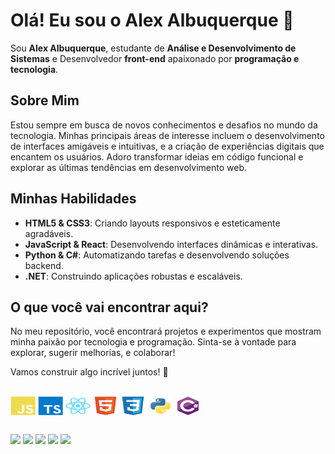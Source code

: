 # Olá! Eu sou o Alex Albuquerque 👋

Sou **Alex Albuquerque**, estudante de **Análise e Desenvolvimento de Sistemas** e Desenvolvedor **front-end** apaixonado por **programação e tecnologia**.

## Sobre Mim

Estou sempre em busca de novos conhecimentos e desafios no mundo da tecnologia. Minhas principais áreas de interesse incluem o desenvolvimento de interfaces amigáveis e intuitivas, e a criação de experiências digitais que encantem os usuários. Adoro transformar ideias em código funcional e explorar as últimas tendências em desenvolvimento web.

## Minhas Habilidades

- **HTML5 & CSS3**: Criando layouts responsivos e esteticamente agradáveis.
- **JavaScript & React**: Desenvolvendo interfaces dinâmicas e interativas.
- **Python & C#**: Automatizando tarefas e desenvolvendo soluções backend.
- **.NET**: Construindo aplicações robustas e escaláveis.

## O que você vai encontrar aqui?

No meu repositório, você encontrará projetos e experimentos que mostram minha paixão por tecnologia e programação. Sinta-se à vontade para explorar, sugerir melhorias, e colaborar! 

Vamos construir algo incrível juntos! 🚀

<div style="display: inline_block"><br>
  <img align="center" alt="Rafa-Js" height="30" width="40" src="https://raw.githubusercontent.com/devicons/devicon/master/icons/javascript/javascript-plain.svg">
  <img align="center" alt="Rafa-Ts" height="30" width="40" src="https://raw.githubusercontent.com/devicons/devicon/master/icons/typescript/typescript-plain.svg">
  <img align="center" alt="Rafa-React" height="30" width="40" src="https://raw.githubusercontent.com/devicons/devicon/master/icons/react/react-original.svg">
  <img align="center" alt="Rafa-HTML" height="30" width="40" src="https://raw.githubusercontent.com/devicons/devicon/master/icons/html5/html5-original.svg">
  <img align="center" alt="Rafa-CSS" height="30" width="40" src="https://raw.githubusercontent.com/devicons/devicon/master/icons/css3/css3-original.svg">
  <img align="center" alt="Rafa-Python" height="30" width="40" src="https://raw.githubusercontent.com/devicons/devicon/master/icons/python/python-original.svg">
  <img align="center" alt="Rafa-Csharp" height="30" width="40" src="https://raw.githubusercontent.com/devicons/devicon/master/icons/csharp/csharp-original.svg">
</div>

 ##

<div> 
  <a href="https://www.youtube.com/@Alex.Albuquerque" target="_blank"><img src="https://img.shields.io/badge/YouTube-FF0000?style=for-the-badge&logo=youtube&logoColor=white" target="_blank"></a>
  <a href="https://instagram.com/allex.allbuquerque" target="_blank"><img src="https://img.shields.io/badge/-Instagram-%23E4405F?style=for-the-badge&logo=instagram&logoColor=white" target="_blank"></a>
  <a href = "mailto:rodrigues.lec@gmail.com"><img src="https://img.shields.io/badge/-Gmail-%23333?style=for-the-badge&logo=gmail&logoColor=white" target="_blank"></a>
  <a href="https://www.linkedin.com/in/alexalbuquerque91" target="_blank"><img src="https://img.shields.io/badge/-LinkedIn-%230077B5?style=for-the-badge&logo=linkedin&logoColor=white" target="_blank"></a>
  <a href="https://wa.me/5581983022277" target="_blank"><img src="https://img.shields.io/badge/WhatsApp-25D366?style=for-the-badge&logo=whatsapp&logoColor=white" target="_blank"></a>

  
</div>



